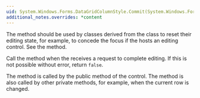 ```yaml
---
uid: System.Windows.Forms.DataGridColumnStyle.Commit(System.Windows.Forms.CurrencyManager,System.Int32)
additional_notes.overrides: *content
---
```


<p>The <xref href="System.Windows.Forms.DataGridColumnStyle.Commit(System.Windows.Forms.CurrencyManager,System.Int32)"></xref> method should be used by classes derived from the <xref href="System.Windows.Forms.DataGridColumnStyle"></xref> class to reset their editing state, for example, to concede the focus if the <xref href="System.Windows.Forms.DataGridColumnStyle"></xref> hosts an editing control. See the <xref href="System.Windows.Forms.DataGridColumnStyle.ConcedeFocus"></xref> method.  
  
 Call the <xref href="System.Windows.Forms.DataGridColumnStyle.Commit(System.Windows.Forms.CurrencyManager,System.Int32)"></xref> method when the <xref href="System.Windows.Forms.DataGridColumnStyle"></xref> receives a request to complete editing. If this is not possible without error, return `false`.  
  
 The <xref href="System.Windows.Forms.DataGridColumnStyle.Commit(System.Windows.Forms.CurrencyManager,System.Int32)"></xref> method is called by the public method <xref href="System.Windows.Forms.DataGrid.OnMouseDown(System.Windows.Forms.MouseEventArgs)"></xref> of the <xref href="System.Windows.Forms.DataGrid"></xref> control. The method is also called by other private methods, for example, when the current row is changed.</p>


